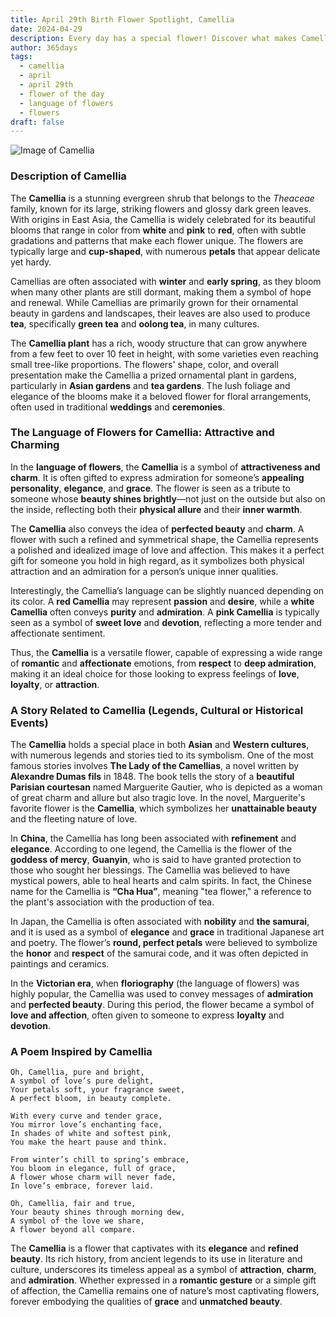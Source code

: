 ```yaml
---
title: April 29th Birth Flower Spotlight, Camellia
date: 2024-04-29
description: Every day has a special flower! Discover what makes Camellia unique as today’s birth flower and its symbolic meaning.
author: 365days
tags:
  - camellia
  - april
  - april 29th
  - flower of the day
  - language of flowers
  - flowers
draft: false
---
```


![Image of Camellia](https://cdn.pixabay.com/photo/2024/01/17/15/45/camellia-8514865_640.jpg#center)


### Description of Camellia

The **Camellia** is a stunning evergreen shrub that belongs to the _Theaceae_ family, known for its large, striking flowers and glossy dark green leaves. With origins in East Asia, the Camellia is widely celebrated for its beautiful blooms that range in color from **white** and **pink** to **red**, often with subtle gradations and patterns that make each flower unique. The flowers are typically large and **cup-shaped**, with numerous **petals** that appear delicate yet hardy.

Camellias are often associated with **winter** and **early spring**, as they bloom when many other plants are still dormant, making them a symbol of hope and renewal. While Camellias are primarily grown for their ornamental beauty in gardens and landscapes, their leaves are also used to produce **tea**, specifically **green tea** and **oolong tea**, in many cultures.

The **Camellia plant** has a rich, woody structure that can grow anywhere from a few feet to over 10 feet in height, with some varieties even reaching small tree-like proportions. The flowers' shape, color, and overall presentation make the Camellia a prized ornamental plant in gardens, particularly in **Asian gardens** and **tea gardens**. The lush foliage and elegance of the blooms make it a beloved flower for floral arrangements, often used in traditional **weddings** and **ceremonies**.

### The Language of Flowers for Camellia: Attractive and Charming

In the **language of flowers**, the **Camellia** is a symbol of **attractiveness and charm**. It is often gifted to express admiration for someone’s **appealing personality**, **elegance**, and **grace**. The flower is seen as a tribute to someone whose **beauty shines brightly**—not just on the outside but also on the inside, reflecting both their **physical allure** and their **inner warmth**.

The **Camellia** also conveys the idea of **perfected beauty** and **charm**. A flower with such a refined and symmetrical shape, the Camellia represents a polished and idealized image of love and affection. This makes it a perfect gift for someone you hold in high regard, as it symbolizes both physical attraction and an admiration for a person’s unique inner qualities.

Interestingly, the Camellia’s language can be slightly nuanced depending on its color. A **red Camellia** may represent **passion** and **desire**, while a **white Camellia** often conveys **purity** and **admiration**. A **pink Camellia** is typically seen as a symbol of **sweet love** and **devotion**, reflecting a more tender and affectionate sentiment.

Thus, the **Camellia** is a versatile flower, capable of expressing a wide range of **romantic** and **affectionate** emotions, from **respect** to **deep admiration**, making it an ideal choice for those looking to express feelings of **love**, **loyalty**, or **attraction**.

### A Story Related to Camellia (Legends, Cultural or Historical Events)

The **Camellia** holds a special place in both **Asian** and **Western cultures**, with numerous legends and stories tied to its symbolism. One of the most famous stories involves **The Lady of the Camellias**, a novel written by **Alexandre Dumas fils** in 1848. The book tells the story of a **beautiful Parisian courtesan** named Marguerite Gautier, who is depicted as a woman of great charm and allure but also tragic love. In the novel, Marguerite's favorite flower is the **Camellia**, which symbolizes her **unattainable beauty** and the fleeting nature of love.

In **China**, the Camellia has long been associated with **refinement** and **elegance**. According to one legend, the Camellia is the flower of the **goddess of mercy**, **Guanyin**, who is said to have granted protection to those who sought her blessings. The Camellia was believed to have mystical powers, able to heal hearts and calm spirits. In fact, the Chinese name for the Camellia is **“Cha Hua”**, meaning "tea flower," a reference to the plant's association with the production of tea.

In Japan, the Camellia is often associated with **nobility** and **the samurai**, and it is used as a symbol of **elegance** and **grace** in traditional Japanese art and poetry. The flower’s **round, perfect petals** were believed to symbolize the **honor** and **respect** of the samurai code, and it was often depicted in paintings and ceramics.

In the **Victorian era**, when **floriography** (the language of flowers) was highly popular, the Camellia was used to convey messages of **admiration** and **perfected beauty**. During this period, the flower became a symbol of **love and affection**, often given to someone to express **loyalty** and **devotion**.

### A Poem Inspired by Camellia

```
Oh, Camellia, pure and bright,  
A symbol of love’s pure delight,  
Your petals soft, your fragrance sweet,  
A perfect bloom, in beauty complete.  

With every curve and tender grace,  
You mirror love’s enchanting face,  
In shades of white and softest pink,  
You make the heart pause and think.  

From winter’s chill to spring’s embrace,  
You bloom in elegance, full of grace,  
A flower whose charm will never fade,  
In love’s embrace, forever laid.  

Oh, Camellia, fair and true,  
Your beauty shines through morning dew,  
A symbol of the love we share,  
A flower beyond all compare.  
```

The **Camellia** is a flower that captivates with its **elegance** and **refined beauty**. Its rich history, from ancient legends to its use in literature and culture, underscores its timeless appeal as a symbol of **attraction**, **charm**, and **admiration**. Whether expressed in a **romantic gesture** or a simple gift of affection, the Camellia remains one of nature’s most captivating flowers, forever embodying the qualities of **grace** and **unmatched beauty**.